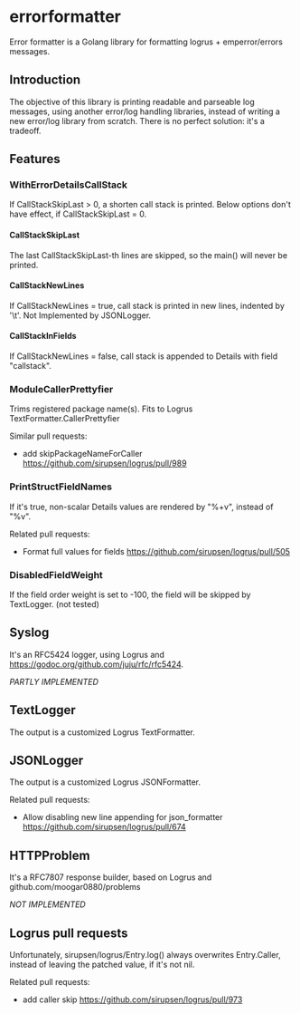 # errorformatter

Error formatter is a Golang library for formatting logrus + emperror/errors messages.

## Introduction

The objective of this library is printing readable and parseable log messages, using another error/log handling libraries, instead of writing a new error/log library from scratch. There is no perfect solution: it's a tradeoff.

## Features

### WithErrorDetailsCallStack

If CallStackSkipLast > 0, a shorten call stack is printed. Below options don't have effect, if CallStackSkipLast = 0.

#### CallStackSkipLast

The last CallStackSkipLast-th lines are skipped, so the main() will never be printed.

#### CallStackNewLines

If CallStackNewLines = true, call stack is printed in new lines, indented by '\t'. Not Implemented by JSONLogger.

#### CallStackInFields

If CallStackNewLines = false, call stack is appended to Details with field "callstack".

### ModuleCallerPrettyfier

Trims registered package name(s). Fits to Logrus TextFormatter.CallerPrettyfier

Similar pull requests:

* add skipPackageNameForCaller <https://github.com/sirupsen/logrus/pull/989>

### PrintStructFieldNames

If it's true, non-scalar Details values are rendered by "%+v", instead of "%v".

Related pull requests:

* Format full values for fields <https://github.com/sirupsen/logrus/pull/505>

### DisabledFieldWeight

If the field order weight is set to -100, the field will be skipped by TextLogger. (not tested)

## Syslog

It's an RFC5424 logger, using Logrus and <https://godoc.org/github.com/juju/rfc/rfc5424>.

*PARTLY IMPLEMENTED*

## TextLogger

The output is a customized Logrus TextFormatter.

## JSONLogger

The output is a customized Logrus JSONFormatter.

Related pull requests:

* Allow disabling new line appending for json_formatter <https://github.com/sirupsen/logrus/pull/674>

## HTTPProblem

It's a RFC7807 response builder, based on Logrus and github.com/moogar0880/problems

*NOT IMPLEMENTED*

## Logrus pull requests

Unfortunately, sirupsen/logrus/Entry.log() always overwrites Entry.Caller, instead of leaving the patched value, if it's not nil.

Related pull requests:

* add caller skip <https://github.com/sirupsen/logrus/pull/973>
